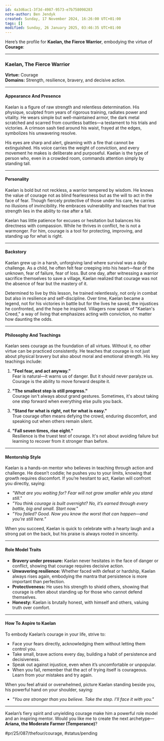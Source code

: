 ```yaml
---
id: 4a3d6ac1-3f3d-4987-9573-e7b758098283
note-author: Ben Jendyk
created: Sunday, 17 November 2024, 16:26:00 UTC+01:00
tags: []
modified: Sunday, 26 January 2025, 03:46:35 UTC+01:00
---
```


Here’s the profile for **Kaelan, the Fierce Warrior**, embodying the virtue of **Courage**:

---

### **Kaelan, The Fierce Warrior**

**Virtue:** Courage  
**Domains:** Strength, resilience, bravery, and decisive action.

---

#### **Appearance And Presence**

Kaelan is a figure of raw strength and relentless determination. His physique, sculpted from years of rigorous training, radiates power and vitality. He wears simple but well-maintained armor, the dark metal scratched and scarred from countless battles—a testament to his trials and victories. A crimson sash tied around his waist, frayed at the edges, symbolizes his unwavering resolve.

His eyes are sharp and alert, gleaming with a fire that cannot be extinguished. His voice carries the weight of conviction, and every movement he makes is deliberate and purposeful. Kaelan is the type of person who, even in a crowded room, commands attention simply by standing tall.

---

#### **Personality**

Kaelan is bold but not reckless, a warrior tempered by wisdom. He knows the value of courage not as blind fearlessness but as the will to act in the face of fear. Though fiercely protective of those under his care, he carries no illusions of invincibility. He embraces vulnerability and teaches that true strength lies in the ability to rise after a fall.

Kaelan has little patience for excuses or hesitation but balances his directness with compassion. While he thrives in conflict, he is not a warmonger. For him, courage is a tool for protecting, improving, and standing up for what is right.

---

#### **Backstory**

Kaelan grew up in a harsh, unforgiving land where survival was a daily challenge. As a child, he often felt fear creeping into his heart—fear of the unknown, fear of failure, fear of loss. But one day, after witnessing a warrior sacrifice themselves to save a village, Kaelan realized that courage was not the absence of fear but the mastery of it.

Determined to live by this lesson, he trained relentlessly, not only in combat but also in resilience and self-discipline. Over time, Kaelan became a legend, not for his victories in battle but for the lives he saved, the injustices he confronted, and the hope he inspired. Villagers now speak of "Kaelan's Creed," a way of living that emphasizes acting with conviction, no matter how daunting the odds.

---

#### **Philosophy And Teachings**

Kaelan sees courage as the foundation of all virtues. Without it, no other virtue can be practiced consistently. He teaches that courage is not just about physical bravery but also about moral and emotional strength. His key teachings include:

1. **"Feel fear, and act anyway."**  
	Fear is natural—it warns us of danger. But it should never paralyze us. Courage is the ability to move forward despite it.

2. **"The smallest step is still progress."**  
	Courage isn't always about grand gestures. Sometimes, it's about taking one step forward when everything else pulls you back.

3. **"Stand for what is right, not for what is easy."**  
	True courage often means defying the crowd, enduring discomfort, and speaking out when others remain silent.

4. **"Fall seven times, rise eight."**  
	Resilience is the truest test of courage. It's not about avoiding failure but learning to recover from it stronger than before.

---

#### **Mentorship Style**

Kaelan is a hands-on mentor who believes in teaching through action and challenge. He doesn’t coddle; he pushes you to your limits, knowing that growth requires discomfort. If you’re hesitant to act, Kaelan will confront you directly, saying:
- *"What are you waiting for? Fear will not grow smaller while you stand still."*
- *"You think courage is built overnight? No, it’s earned through every battle, big and small. Start now."*
- *"You failed? Good. Now you know the worst that can happen—and you’re still here."*

When you succeed, Kaelan is quick to celebrate with a hearty laugh and a strong pat on the back, but his praise is always rooted in sincerity.

---

#### **Role Model Traits**

- **Bravery under pressure:** Kaelan never hesitates in the face of danger or conflict, showing that courage requires decisive action.
- **Unwavering resilience:** Whether faced with defeat or hardship, Kaelan always rises again, embodying the mantra that persistence is more important than perfection.
- **Protectiveness:** He uses his strength to shield others, showing that courage is often about standing up for those who cannot defend themselves.
- **Honesty:** Kaelan is brutally honest, with himself and others, valuing truth over comfort.

---

#### **How To Aspire to Kaelan**

To embody Kaelan’s courage in your life, strive to:
- Face your fears directly, acknowledging them without letting them control you.
- Take small, brave actions every day, building a habit of persistence and decisiveness.
- Speak out against injustice, even when it’s uncomfortable or unpopular.
- When you fail, remember that the act of trying itself is courageous. Learn from your mistakes and try again.

When you feel afraid or overwhelmed, picture Kaelan standing beside you, his powerful hand on your shoulder, saying:
- *"You are stronger than you believe. Take the step. I’ll face it with you."*

---

Kaelan’s fiery spirit and unyielding courage make him a powerful role model and an inspiring mentor. Would you like me to create the next archetype—**Ariana, the Moderate Farmer (Temperance)**?


#pr/25/087/thefour/courage, #status/pending